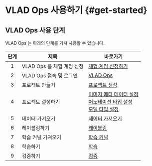 
# VLAD Ops 사용하기 {#get-started}

## VLAD Ops 사용 단계

VLAD Ops 는 아래의 단계를 거쳐 사용할 수 있습니다.

<table>
  <thead>
    <tr>
      <th style="text-align: center;">단계</th>
      <th style="text-align: center;">제목</th>
      <th style="text-align: center;">바로가기</th>
    </tr>
  </thead>
  <tbody>
    <tr>
      <td style="text-align: center;">1</td>
      <td style="text-align: left;">VLAD Ops 를 체험 계정 신청</td>
      <td style="text-align: left;"><a href="./get-free-account">체험 계정 신청하기</a></td>
    </tr>
    <tr>
      <td style="text-align: center;">2</td>
      <td style="text-align: left;">VLAD Ops 접속 및 로그인</td>
      <td style="text-align: left;">
        <a href="https://vladops.linkgenes.is/" target="_blank" rel="noopener noreferrer">VLAD Ops</a>
      </td>
    </tr>
    <tr>
      <td style="text-align: center;">3</td>
      <td style="text-align: left;">프로젝트 만들기</td>
      <td style="text-align: left;"><a href="./project-create">프로젝트 생성</a></td>
    </tr>
    <tr>
      <td style="text-align: center;">4</td>
      <td style="text-align: left;">프로젝트 설정하기</td>
      <td style="text-align: left;">
        <a href="./project-settings-image-meta">이미지 메타 데이터 설정</a><br/>
        <a href="./project-settings-annotation-type">어노테이션 타입 설정</a><br/>
        <a href="./project-settings-model-type">모델 타입 설정</a>
      </td>
    </tr>
    <tr>
      <td style="text-align: center;">5</td>
      <td style="text-align: left;">데이터 가져오기</td>
      <td style="text-align: left;"><a href="./dataset-import">데이터 가져오기</a></td>
    </tr>
    <tr>
      <td style="text-align: center;">6</td>
      <td style="text-align: left;">레이블링하기</td>
      <td style="text-align: left;"><a href="./intro-labeling">레이블링</a></td>
    </tr>
    <tr>
      <td style="text-align: center;">7</td>
      <td style="text-align: left;">학습 커널 가져오기</td>
      <td style="text-align: left;"><a href="./training-training-kernel#%E1%84%92%E1%85%A1%E1%86%A8%E1%84%89%E1%85%B3%E1%86%B8-%E1%84%8F%E1%85%A5%E1%84%82%E1%85%A5%E1%86%AF-%E1%84%80%E1%85%A1%E1%84%8C%E1%85%A7%E1%84%8B%E1%85%A9%E1%84%80%E1%85%B5">학습 커널</a></td>
    </tr>
    <tr>
      <td style="text-align: center;">8</td>
      <td style="text-align: left;">학습하기</td>
      <td style="text-align: left;"><a href="./training-model-training#%E1%84%86%E1%85%A9%E1%84%83%E1%85%A6%E1%86%AF-%E1%84%92%E1%85%A1%E1%86%A8%E1%84%89%E1%85%B3%E1%86%B8-%E1%84%8C%E1%85%A2%E1%84%92%E1%85%A1%E1%86%A8%E1%84%89%E1%85%B3%E1%86%B8-%E1%84%8E%E1%85%AE%E1%84%80%E1%85%A1-%E1%84%92%E1%85%A1%E1%86%A8%E1%84%89%E1%85%B3%E1%86%B8%E1%84%92%E1%85%A1%E1%84%80%E1%85%B5">학습</a></td>
    </tr>
    <tr>
      <td style="text-align: center;">9</td>
      <td style="text-align: left;">검증하기</td>
      <td style="text-align: left;"><a href="./training-model-training#%E1%84%86%E1%85%A9%E1%84%83%E1%85%A6%E1%86%AF-%E1%84%80%E1%85%A5%E1%86%B7%E1%84%8C%E1%85%B3%E1%86%BC%E1%84%92%E1%85%A1%E1%84%80%E1%85%B5">검증</a></td>
    </tr>
  </tbody>
</table>

